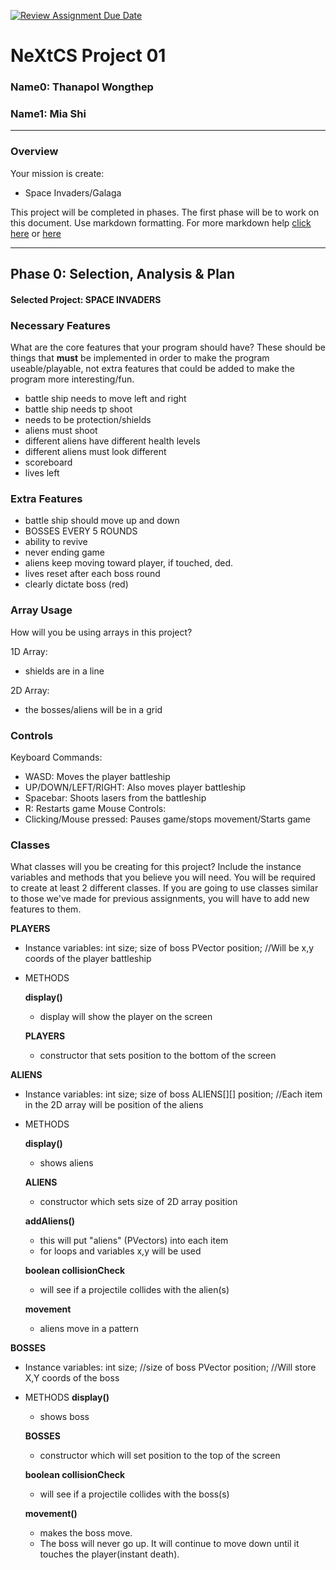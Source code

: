 [![Review Assignment Due Date](https://classroom.github.com/assets/deadline-readme-button-22041afd0340ce965d47ae6ef1cefeee28c7c493a6346c4f15d667ab976d596c.svg)](https://classroom.github.com/a/2bl0h1Mb)
# NeXtCS Project 01
### Name0: Thanapol Wongthep
### Name1: Mia Shi
---

### Overview
Your mission is create:
- Space Invaders/Galaga

This project will be completed in phases. The first phase will be to work on this document. Use markdown formatting. For more markdown help [click here](https://github.com/adam-p/markdown-here/wiki/Markdown-Cheatsheet) or [here](https://docs.github.com/en/get-started/writing-on-github/getting-started-with-writing-and-formatting-on-github/basic-writing-and-formatting-syntax)


---

## Phase 0: Selection, Analysis & Plan

#### Selected Project: SPACE INVADERS

### Necessary Features
What are the core features that your program should have? These should be things that __must__ be implemented in order to make the program useable/playable, not extra features that could be added to make the program more interesting/fun.

- battle ship needs to move left and right
- battle ship needs tp shoot
- needs to be protection/shields
- aliens must shoot
- different aliens have different health levels
- different aliens must look different
- scoreboard
- lives left
  
### Extra Features

- battle ship should move up and down
- BOSSES EVERY 5 ROUNDS
- ability to revive
- never ending game
- aliens keep moving toward player, if touched, ded.
- lives reset after each boss round
- clearly dictate boss (red)

### Array Usage
How will you be using arrays in this project?

1D Array:
- shields are in a line

2D Array:
- the bosses/aliens will be in a grid


### Controls
Keyboard Commands:
- WASD: Moves the player battleship
- UP/DOWN/LEFT/RIGHT: Also moves player battleship
- Spacebar: Shoots lasers from the battleship
- R: Restarts game
Mouse Controls:
- Clicking/Mouse pressed: Pauses game/stops movement/Starts game


### Classes
What classes will you be creating for this project? Include the instance variables and methods that you believe you will need. You will be required to create at least 2 different classes. If you are going to use classes similar to those we've made for previous assignments, you will have to add new features to them.

**PLAYERS**
- Instance variables:
  int size; size of boss
  PVector position; //Will be x,y coords of the player battleship
- METHODS
  
  **display()**
  - display will show the player on the screen
    
  **PLAYERS**
  - constructor that sets position to the bottom of the screen
  
  


**ALIENS**
- Instance variables:
  int size; size of boss
  ALIENS[][] position; //Each item in the 2D array will be position of the aliens
- METHODS
  
  **display()**
  - shows aliens
    
  **ALIENS**
  - constructor which sets size of 2D array position
    
  **addAliens()**
  - this will put "aliens" (PVectors) into each item
  - for loops and variables x,y will be used
    
  **boolean collisionCheck**
    - will see if a projectile collides with the alien(s)
      
  **movement**
   - aliens move in a pattern

 

 
**BOSSES**
- Instance variables:
  int size; //size of boss
  PVector position; //Will store X,Y coords of the boss
- METHODS
  **display()**
  - shows boss
 
  **BOSSES**
  - constructor which will set position to the top of the screen
    
  **boolean collisionCheck**
  - will see if a projectile collides with the boss(s)

  **movement()**
  - makes the boss move.
  - The boss will never go up. It will continue to move down until it touches the player(instant death).
